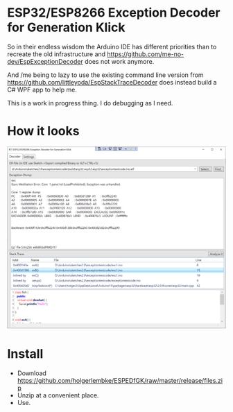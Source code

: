 # ESP32/ESP8266 Exception Decoder for Generation Klick

So in their endless wisdom the Arduino IDE has different priorities than to recreate the 
old infrastructure and https://github.com/me-no-dev/EspExceptionDecoder does not work anymore.

And /me being to lazy to use the existing command line version from 
https://github.com/littleyoda/EspStackTraceDecoder does instead build a C# WPF app to help me.

This is a work in progress thing. I do debugging as I need. 

# How it looks

![this is it](https://raw.githubusercontent.com/holgerlembke/ESPEDfGK/master/screenshots/screen.png)

# Install

* Download https://github.com/holgerlembke/ESPEDfGK/raw/master/release/files.zip
* Unzip at a convenient place.
* Use.